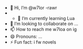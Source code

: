 - 👋 Hi, I’m @w7lor
-rawr
- - 🌱 I’m currently learning Lua
- 💞️ I’m looking to collaborate on ...
- 📫 How to reach me w7loa on ig
- 😄 Pronouns: ...
- ⚡ Fun fact: i fw novels

<!---
w7lor/w7lor is a ✨ special ✨ repository because its `README.md` (this file) appears on your GitHub profile.
You can click the Preview link to take a look at your changes.
--->
